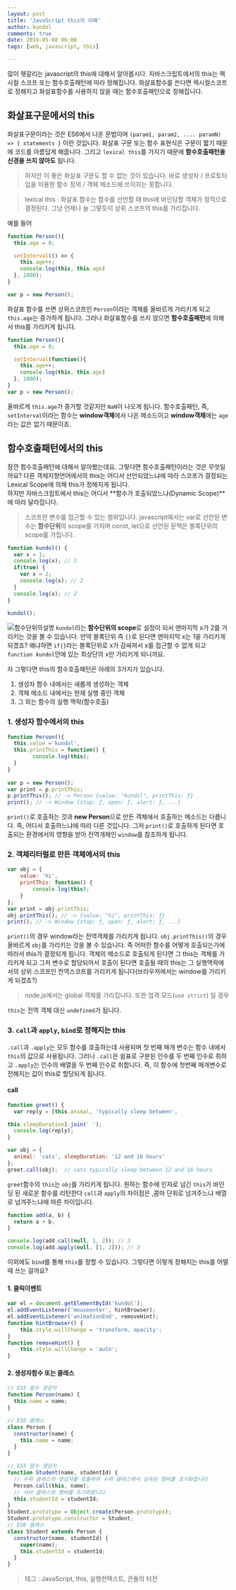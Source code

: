 ```yaml
---
layout: post
title: 'JavaScript this의 이해'
author: kundol
comments: true
date: 2019-05-08 06:00
tags: [web, javascript, this]

---   
```

많이 헷갈리는 javascript의 this에 대해서 알아봅시다. 
자바스크립트에서의 this는 렉시컬 스코프 또는 함수호출패턴에 따라 정해집니다. 
화살표함수를 쓴다면 렉시컬스코프로 정해지고 화살표함수를 사용하지 않을 때는 함수호출패턴으로 정해집니다. 

## 화살표구문에서의 this
화살표구문이라는 것은 ES6에서 나온 문법이며 `(param1, param2, .... paramN) => { statements }` 이런 것입니다. 
화살표 구문 또는 함수 표현식은 구문이 짧기 때문에 코드를 아름답게 해줍니다. 그리고 `lexical this`를 가지기 때문에 **함수호출패턴을 신경을 쓰지 않아도** 됩니다. 

 > 하지만 이 좋은 화살표 구문도 할 수 없는 것이 있습니다. 바로 생성자 / 프로토타입을 이용한 함수 정의 / 객체 메소드에 쓰이지는 못합니다. 

 > lexical this : 화살표 함수는 함수를 선언할 때 this에 바인딩할 객체가 정적으로 결정된다. 그냥 언제나 늘 그렇듯이 상위 스코프의 this를 가리킵니다. 
  
예를 들어
```js
function Person(){
  this.age = 0;

  setInterval(() => {
    this.age++; 
	console.log(this, this.age)
  }, 1000);
}

var p = new Person(); 
```

화살표 함수를 쓰면 상위스코프인 `Person`이라는 객체를 올바르게 가리키게 되고 `this.age`는 증가하게 됩니다. 
그러나 화살표함수를 쓰지 않으면 **함수호출패턴**에 의해서 this를 가리키게 됩니다. 

```js
function Person(){
  this.age = 0;

  setInterval(function(){
    this.age++; 
	console.log(this, this.age) 
  }, 1000);
}
var p = new Person(); 
``` 
올바르게 `this.age`가 증가할 것같지만 `NaN`이 나오게 됩니다. 함수호출패턴, 즉, `setInterval`이라는 함수는 **window객체**에서 나온 메소드이고 **window객체**에는 `age`라는 값은 없기 때문이죠.  

## 함수호출패턴에서의 this
잠깐 함수호출패턴에 대해서 알아봤는데요. 그렇다면 함수호출패턴이라는 것은 무엇일까요? 
다른 객체지향언어에서의 this는 어디서 선언되었느냐에 따라 스코프가 결정되는 Lexical Scope에 의해 this가 정해지게 됩니다.  
하지만 자바스크립트에서 this는 어디서 **함수가 호출되었느냐(Dynamic Scope)**에 따라 달라집니다. 

 > 스코프란 변수를 접근할 수 있는 범위입니다. javascript에서는 var로 선언된 변수는 **함수단위**의 scope를 가지며 const, let으로 선언된 문맥은 블록단위의 scope를 가집니다. 

```js 
function kundol() { 
  var x = 1;
  console.log(x); // 1
  if(true) {
    var x = 2;
    console.log(x); // 2
  }
  console.log(x); // 2
}
 
kundol();
```
![함수단위의설명](/img/20190509_f.png)
`kundol`라는 **함수단위의 scope**로 설정이 되서 맨마지막 x가 2를 가리키는 것을 볼 수 있습니다. 
만약 블록단위 즉 `{}`로 된다면 맨마지막 x는 1을 가리키게 되겠죠? 왜냐하면 `if{}`라는 블록단위로 x가 감싸져서 x를 접근할 수 없게 되고
`function kundol`안에 있는 최상단의 x만 가리키게 되니까요. 

자 그렇다면 this의 함수호출패턴은 아래의 3가지가 있습니다.
 1. 생성자 함수 내에서는 새롭게 생성하는 객체
 2. 객체 메소드 내에서는 현재 실행 중인 객체
 3. 그 외는 함수의 실행 맥락(함수호출) 

### 1. 생성자 함수에서의 this
```javascript
function Person(){
  this.value ='kundol',
  this.printThis = function() {
        console.log(this);
  } 
}
 
var p = new Person();
var print = p.printThis;
p.printThis(); // -> Person {value: "kundol", printThis: ƒ}
print(); // -> Window {stop: ƒ, open: ƒ, alert: ƒ, ...}

``` 
`print()`로 호출하는 것과 **new Person**으로 만든 객체에서 호출하는 메소드는 다릅니다. 
즉, 어디서 호출하느냐에 따라 다른 것입니다. 그저 `print()`로 호출하게 된다면 호출되는 환경에서의 영향을 받아 전역개체인 `window`를 참조하게 됩니다. 

### 2. 객체리터럴로 만든 객체에서의 this
```javascript
var obj = {
    value: 'hi',
    printThis: function() {
        console.log(this);
    }
};
var print = obj.printThis;
obj.printThis(); // -> {value: "hi", printThis: ƒ}
print(); // -> Window {stop: ƒ, open: ƒ, alert: ƒ, ...}
```
`print()`의 경우 window라는 전역객체를 가리키게 됩니다. `obj.printThis()`의 경우 올바르게 `obj`를 가리키는 것을 볼 수 있습니다. 즉 어떠한 함수를 어떻게 호출되는가에 따라서 this가 결정되게 됩니다. 
객체의 메소드로 호출되게 된다면 그 this는 객체를 가리키게 되고 그저 변수로 할당되어서 호출이 된다면 호출될 때의 this는 그 실행맥락에서의 상위 스코프인 전역스코프를 가리키게 됩니다(브라우저에서는 window를 가리키게 되겠죠?)

 > node.js에서는 global 객체를 가리킵니다. 또한 엄격 모드(`use strict`) 일 경우 

`this`는 전역 객체 대신 `undefined`가 됩니다.
 
### 3. `call`과 `apply`, `bind`로 정해지는 this

`.call`과 `.apply`는 모두 함수를 호출하는데 사용되며 첫 번째 매개 변수는 함수 내에서 `this`의 값으로 사용됩니다. 그러나 `.call`은 쉼표로 구분된 인수를 두 번째 인수로 취하고 `.apply`는 인수의 배열을 두 번째 인수로 취합니다. 즉, 이 함수에 첫번째 매개변수로 전해지는 값이 this로 할당되게 됩니다. 

#### call
```javascript
function greet() {
  var reply = [this.animal, 'typically sleep between', 

this.sleepDuration].join(' ');
  console.log(reply);
}

var obj = {
  animal: 'cats', sleepDuration: '12 and 16 hours'
};
greet.call(obj);  // cats typically sleep between 12 and 16 hours
```
`greet`함수의 `this`는 `obj`를 가리키게 됩니다. 원하는 함수에 인자로 넘긴 `this`가 바인딩 된 새로운 함수를 리턴한다
`call`과 `apply`의 차이점은 ,콤마 단위로 넘겨주느냐 배열로 넘겨주느냐에 따른 차이입니다.
```javascript
function add(a, b) {
  return a + b;
}

console.log(add.call(null, 1, 2)); // 3
console.log(add.apply(null, [1, 2])); // 3
```
이외에도 `bind`를 통해 `this`를 정할 수 있습니다. 그렇다면 이렇게 정해지는 this를 어떨 때 쓰는 걸까요? 

#### 1. 클릭이벤트
```js
var el = document.getElementById('kundol'); 
el.addEventListener('mouseenter', hintBrowser);
el.addEventListener('animationEnd', removeHint); 
function hintBrowser() { 
	this.style.willChange = 'transform, opacity';
} 
function removeHint() {
	this.style.willChange = 'auto';
}
```
#### 2. 생성자함수 또는 클래스
```js
// ES5 함수 생성자
function Person(name) {
  this.name = name;
}

// ES6 클래스
class Person {
  constructor(name) {
    this.name = name;
  }
}
``` 

```js
// ES5 함수 생성자
function Student(name, studentId) {
  // 수퍼 클래스의 생성자를 호출하여 수퍼 클래스에서 상속된 멤버를 초기화합니다
  Person.call(this, name);
  // 서브 클래스의 멤버를 초기화합니다.
  this.studentId = studentId;
}
Student.prototype = Object.create(Person.prototype);
Student.prototype.constructor = Student;
// ES6 클래스
class Student extends Person {
  constructor(name, studentId) {
    super(name);
    this.studentId = studentId;
  }
}
```  
 > 태그 : JavaScript, this, 실행컨텍스트, 큰돌의 터전